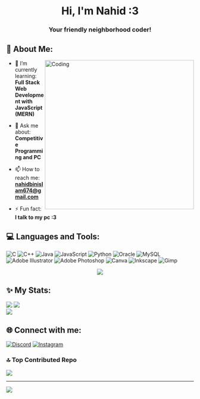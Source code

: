 <h1 align="center">Hi, I'm Nahid :3</h1>
<h3 align="center">Your friendly neighborhood coder!</h3>

## 💫 About Me:
<img align="right" alt="Coding" width="400" src="https://media1.tenor.com/m/ncWGEFQO73kAAAAC/glasses-anime.gif">

- 🌱 I’m currently learning: **Full Stack Web Development with JavaScript (MERN)**

- 💬 Ask me about: **Competitive Programming and PC**

- 📫 How to reach me: **nahidbinislam674@gmail.com**

- ⚡ Fun fact: **I talk to my pc :3**


## 💻 Languages and Tools:
![C](https://img.shields.io/badge/c-%2300599C.svg?style=flat&logo=c&logoColor=white) ![C++](https://img.shields.io/badge/c++-%2300599C.svg?style=flat&logo=c%2B%2B&logoColor=white) ![Java](https://img.shields.io/badge/java-%23ED8B00.svg?style=flat&logo=openjdk&logoColor=white) ![JavaScript](https://img.shields.io/badge/javascript-%23323330.svg?style=flat&logo=javascript&logoColor=%23F7DF1E) ![Python](https://img.shields.io/badge/python-3670A0?style=flat&logo=python&logoColor=ffdd54) ![Oracle](https://img.shields.io/badge/Oracle-F80000?style=flat&logo=oracle&logoColor=white) ![MySQL](https://img.shields.io/badge/mysql-4479A1.svg?style=flat&logo=mysql&logoColor=white) ![Adobe Illustrator](https://img.shields.io/badge/adobe%20illustrator-%23FF9A00.svg?style=flat&logo=adobe%20illustrator&logoColor=white) ![Adobe Photoshop](https://img.shields.io/badge/adobe%20photoshop-%2331A8FF.svg?style=flat&logo=adobe%20photoshop&logoColor=white) ![Canva](https://img.shields.io/badge/Canva-%2300C4CC.svg?style=flat&logo=Canva&logoColor=white) ![Inkscape](https://img.shields.io/badge/Inkscape-e0e0e0?style=flat&logo=inkscape&logoColor=080A13) ![Gimp](https://img.shields.io/badge/Gimp-657D8B?style=flat&logo=gimp&logoColor=FFFFFF)


<p align="center">
  <img src="https://quotes-github-readme.vercel.app/api?type=horizontal&theme=tokyonight">
</p>


## ✨ My Stats:
![](https://github-readme-stats.vercel.app/api?username=no&theme=blueberry&hide_border=false&include_all_commits=false&count_private=false)
![](https://github-readme-streak-stats.herokuapp.com/?user=no&theme=blueberry&hide_border=false)<br/>
![](https://github-readme-stats.vercel.app/api/top-langs/?username=no&theme=blueberry&hide_border=false&include_all_commits=false&count_private=false&layout=compact)


## 🌐 Connect with me:
[![Discord](https://img.shields.io/badge/Discord-%237289DA.svg?logo=discord&logoColor=white)](https://discord.gg/rei_4888) [![Instagram](https://img.shields.io/badge/Instagram-%23E4405F.svg?logo=Instagram&logoColor=white)](https://instagram.com/rei.san___) 


### 🔝 Top Contributed Repo
![](https://github-contributor-stats.vercel.app/api?username=Rei-san001&limit=5&theme=dark&combine_all_yearly_contributions=true)

---
[![](https://visitcount.itsvg.in/api?id=Rei-san001&icon=5&color=0)](https://visitcount.itsvg.in)

<!-- Proudly created with GPRM ( https://gprm.itsvg.in ) -->
